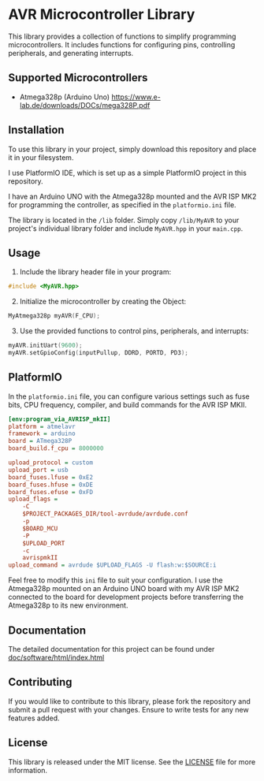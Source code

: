# AVR Microcontroller Library

This library provides a collection of functions to simplify programming microcontrollers. It includes functions for configuring pins, controlling peripherals, and generating interrupts.

## Supported Microcontrollers

- Atmega328p (Arduino Uno)	https://www.e-lab.de/downloads/DOCs/mega328P.pdf

## Installation

To use this library in your project, simply download this repository and place it in your filesystem.

I use PlatformIO IDE, which is set up as a simple PlatformIO project in this repository.

I have an Arduino UNO with the Atmega328p mounted and the AVR ISP MK2 for programming the controller, as specified in the `platformio.ini` file.

The library is located in the `/lib` folder. Simply copy `/lib/MyAVR` to your project's individual library folder and include `MyAVR.hpp` in your `main.cpp`.

## Usage

1. Include the library header file in your program:
```cpp
#include <MyAVR.hpp>
```

2. Initialize the microcontroller by creating the Object:
```cpp
MyAtmega328p myAVR(F_CPU);
```

3. Use the provided functions to control pins, peripherals, and interrupts:
```cpp
myAVR.initUart(9600);
myAVR.setGpioConfig(inputPullup, DDRD, PORTD, PD3);
```

## PlatformIO

In the `platformio.ini` file, you can configure various settings such as fuse bits, CPU frequency, compiler, and build commands for the AVR ISP MKII.

```ini
[env:program_via_AVRISP_mkII]
platform = atmelavr
framework = arduino
board = ATmega328P
board_build.f_cpu = 8000000

upload_protocol = custom
upload_port = usb
board_fuses.lfuse = 0xE2
board_fuses.hfuse = 0xDE
board_fuses.efuse = 0xFD
upload_flags = 
	-C
	$PROJECT_PACKAGES_DIR/tool-avrdude/avrdude.conf
	-p
	$BOARD_MCU
	-P
	$UPLOAD_PORT
	-c
	avrispmkII
upload_command = avrdude $UPLOAD_FLAGS -U flash:w:$SOURCE:i
```

Feel free to modify this `ini` file to suit your configuration. I use the Atmega328p mounted on an Arduino UNO board with my AVR ISP MK2 connected to the board for development projects before transferring the Atmega328p to its new environment.

## Documentation
The detailed documentation for this project can be found under [doc/software/html/index.html](doc/software/html/index.html)

## Contributing

If you would like to contribute to this library, please fork the repository and submit a pull request with your changes. Ensure to write tests for any new features added.

## License

This library is released under the MIT license. See the [LICENSE](LICENSE) file for more information.
